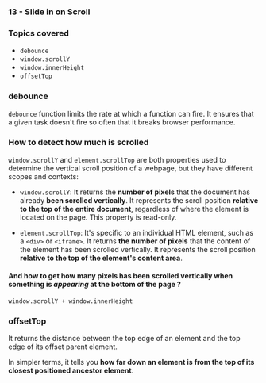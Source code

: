 ### 13 - Slide in on Scroll

### Topics covered
- `debounce`
-  `window.scrollY`
-  `window.innerHeight`
-  `offsetTop`

### debounce
`debounce` function limits the rate at which a function can fire. It ensures that a given task doesn't fire so often that it breaks browser performance.

### How to detect how much is scrolled

`window.scrollY` and `element.scrollTop` are both properties used to determine the vertical scroll position of a webpage, but they have different scopes and contexts:

- `window.scrollY`: It returns the **number of pixels** that the document has already **been scrolled vertically**. It represents the scroll position **relative to the top of the entire document**, regardless of where the element is located on the page. This property is read-only.

- `element.scrollTop`: It's specific to an individual HTML element, such as a `<div>` or `<iframe>`. It returns **the number of pixels** that the content of the element has been scrolled vertically. It represents the scroll position **relative to the top of the element's content area**.


#### And how to get how many pixels has been scrolled vertically when something is _appearing_ at the bottom of the page ?
```
window.scrollY + window.innerHeight
```

### offsetTop
It returns the distance between the top edge of an element and the top edge of its offset parent element.

In simpler terms, it tells you **how far down an element is from the top of its closest positioned ancestor element**.
